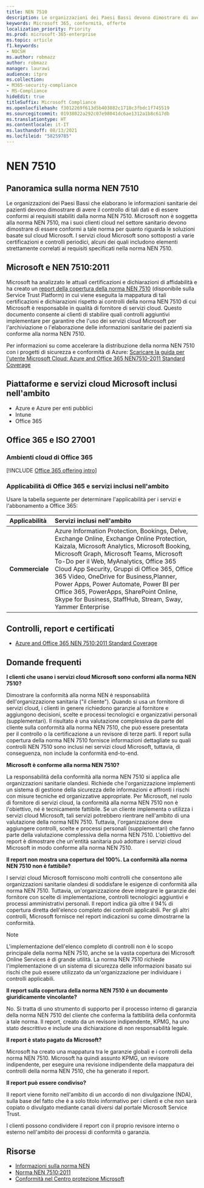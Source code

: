 ```yaml
---
title: NEN 7510
description: Le organizzazioni dei Paesi Bassi devono dimostrare di avere il controllo dei dati sanitari dei pazienti in conformità alla norma NEN 7510.
keywords: Microsoft 365, conformità, offerte
localization_priority: Priority
ms.prod: microsoft-365-enterprise
ms.topic: article
f1.keywords:
- NOCSH
ms.author: robmazz
author: robmazz
manager: laurawi
audience: itpro
ms.collection:
- M365-security-compliance
- MS-Compliance
hideEdit: true
titleSuffix: Microsoft Compliance
ms.openlocfilehash: f3012269f613d5b403882c1718c3fbdc1f745519
ms.sourcegitcommit: 01938022a292c07e98041dc6ae1312a1b8c617db
ms.translationtype: HT
ms.contentlocale: it-IT
ms.lasthandoff: 08/13/2021
ms.locfileid: "58259785"
---
```

# <a name="nen-7510"></a>NEN 7510

## <a name="nen-7510-overview"></a>Panoramica sulla norma NEN 7510

Le organizzazioni dei Paesi Bassi che elaborano le informazioni sanitarie dei pazienti devono dimostrare di avere il controllo di tali dati e di essere conformi ai requisiti stabiliti dalla norma NEN 7510. Microsoft non è soggetta alla norma NEN 7510, ma i suoi clienti cloud nel settore sanitario devono dimostrare di essere conformi a tale norma per quanto riguarda le soluzioni basate sul cloud Microsoft. I servizi cloud Microsoft sono sottoposti a varie certificazioni e controlli periodici, alcuni dei quali includono elementi strettamente correlati ai requisiti specificati nella norma NEN 7510.

## <a name="microsoft-and-nen-75102011"></a>Microsoft e NEN 7510:2011

Microsoft ha analizzato le attuali certificazioni e dichiarazioni di affidabilità e ha creato un [report della copertura della norma NEN 7510](https://servicetrust.microsoft.com/ViewPage/TrustDocumentsV3?command=Download&downloadType=Document&downloadId=3285c45c-921c-49ad-b881-be43e0b70490&tab=7f51cb60-3d6c-11e9-b2af-7bb9f5d2d913&docTab=7f51cb60-3d6c-11e9-b2af-7bb9f5d2d913_Compliance_Guides) (disponibile sulla Service Trust Platform) in cui viene eseguita la mappatura di tali certificazioni e dichiarazioni rispetto ai controlli della norma NEN 7510 di cui Microsoft è responsabile in qualità di fornitore di servizi cloud. Questo documento consente ai clienti di stabilire quali controlli aggiuntivi implementare per garantire che l'uso dei servizi cloud Microsoft per l'archiviazione o l'elaborazione delle informazioni sanitarie dei pazienti sia conforme alla norma NEN 7510.

Per informazioni su come accelerare la distribuzione della norma NEN 7510 con i progetti di sicurezza e conformità di Azure: [Scaricare la guida per l'utente Microsoft Cloud: Azure and Office 365 NEN7510-2011 Standard Coverage](https://aka.ms/Azure-NEN7510-2011)

## <a name="microsoft-in-scope-cloud-platforms--services"></a>Piattaforme e servizi cloud Microsoft inclusi nell'ambito

- Azure e Azure per enti pubblici
- Intune
- Office 365

## <a name="office-365-and-iso-27001"></a>Office 365 e ISO 27001

### <a name="office-365-cloud-environments"></a>Ambienti cloud di Office 365

[!INCLUDE [Office 365 offering intro](../includes/o365-offering-introduction.md)]

### <a name="office-365-applicability-and-in-scope-services"></a>Applicabilità di Office 365 e servizi inclusi nell'ambito

Usare la tabella seguente per determinare l'applicabilità per i servizi e l'abbonamento a Office 365:

| **Applicabilità** | **Servizi inclusi nell'ambito** |
|:------------------|:----------------------|
| **Commerciale** | Azure Information Protection, Bookings, Delve, Exchange Online, Exchange Online Protection, Kaizala, Microsoft Analytics, Microsoft Booking, Microsoft Graph, Microsoft Teams, Microsoft To-Do per il Web, MyAnalytics, Office 365 Cloud App Security, Gruppi di Office 365, Office 365 Video, OneDrive for Business,Planner, Power Apps, Power Automate, Power BI per Office 365, PowerApps, SharePoint Online, Skype for Business, StaffHub, Stream, Sway, Yammer Enterprise |

## <a name="audits-reports-and-certificates"></a>Controlli, report e certificati

- [Azure and Office 365 NEN 7510:2011 Standard Coverage](https://servicetrust.microsoft.com/ViewPage/MSComplianceGuideV3?command=Download&downloadType=Document&downloadId=15d5a5fa-fbb6-4ea6-8126-2a2c684ae789&tab=7027ead0-3d6b-11e9-b9e1-290b1eb4cdeb&docTab=7027ead0-3d6b-11e9-b9e1-290b1eb4cdeb_GRC_Assessment_Reports)

## <a name="frequently-asked-questions"></a>Domande frequenti

**I clienti che usano i servizi cloud Microsoft sono conformi alla norma NEN 7510?**

Dimostrare la conformità alla norma NEN è responsabilità dell'organizzazione sanitaria ("il cliente"). Quando si usa un fornitore di servizi cloud, i clienti in genere richiedono garanzie al fornitore e aggiungono decisioni, scelte e processi tecnologici e organizzativi personali (supplementari). Il risultato è una valutazione complessiva da parte del cliente sulla conformità alla norma NEN 7510, che può essere presentata per il controllo o la certificazione a un revisore di terze parti. Il report sulla copertura della norma NEN 7510 fornisce informazioni dettagliate su quali controlli NEN 7510 sono inclusi nei servizi cloud Microsoft, tuttavia, di conseguenza, non include la conformità end-to-end.

**Microsoft è conforme alla norma NEN 7510?**

La responsabilità della conformità alla norma NEN 7510 si applica alle organizzazioni sanitarie olandesi. Richiede che l'organizzazione implementi un sistema di gestione della sicurezza delle informazioni e affronti i rischi con misure tecniche ed organizzative appropriate. Per Microsoft, nel ruolo di fornitore di servizi cloud, la conformità alla norma NEN 7510 non è l'obiettivo, né è tecnicamente fattibile. Se un cliente implementa o utilizza i servizi cloud Microsoft, tali servizi potrebbero rientrare nell'ambito di una valutazione della norma NEN 7510. Tuttavia, l'organizzazione deve aggiungere controlli, scelte e processi personali (supplementari) che fanno parte della valutazione complessiva della norma NEN 7510. L'obiettivo del report è dimostrare che un'entità sanitaria può adottare i servizi cloud Microsoft in modo conforme alla norma NEN 7510.

**Il report non mostra una copertura del 100%. La conformità alla norma NEN 7510 non è fattibile?**

I servizi cloud Microsoft forniscono molti controlli che consentono alle organizzazioni sanitarie olandesi di soddisfare le esigenze di conformità alla norma NEN 7510. Tuttavia, un'organizzazione deve integrare le garanzie dei fornitore con scelte di implementazione, controlli tecnologici aggiuntivi e processi amministrativi personali. Il report indica già oltre il 94% di copertura diretta dell'elenco completo dei controlli applicabili. Per gli altri controlli, Microsoft fornisce nel report indicazioni su come dimostrarne la conformità.

> [!NOTE]
> L'implementazione dell'elenco completo di controlli non è lo scopo principale della norma NEN 7510, anche se la vasta copertura dei Microsoft Online Services è di grande utilità. La norma NEN 7510 richiede l'implementazione di un sistema di sicurezza delle informazioni basato sui rischi che può essere utilizzato da un'organizzazione per individuare i controlli applicabili.

**Il report sulla copertura della norma NEN 7510 è un documento giuridicamente vincolante?**

No. Si tratta di uno strumento di supporto per il processo interno di garanzia della norma NEN 7510 del cliente che conferma la fattibilità della conformità a tale norma. Il report, creato da un revisore indipendente, KPMG, ha uno stato descrittivo e include una dichiarazione di non responsabilità legale.

**Il report è stato pagato da Microsoft?**

Microsoft ha creato una mappatura tra le garanzie globali e i controlli della norma NEN 7510. Microsoft ha quindi assunto KPMG, un revisore indipendente, per eseguire una revisione indipendente della mappatura dei controlli della norma NEN 7510, che ha generato il report.

**Il report può essere condiviso?**

Il report viene fornito nell'ambito di un accordo di non divulgazione (NDA), sulla base del fatto che è a solo titolo informativo per i clienti e che non sarà copiato o divulgato mediante canali diversi dal portale Microsoft Service Trust.

I clienti possono condividere il report con il proprio revisore interno o esterno nell'ambito dei processi di conformità o garanzia.

## <a name="resources"></a>Risorse

- [Informazioni sulla norma NEN](https://www.nen.nl/About-NEN.htm)
- [Norma NEN 7510:2011](https://www.nen.nl/NEN-Shop-2/Standard/NEN-75102011-nl.htm)
- [Conformità nel Centro protezione Microsoft](https://www.microsoft.com/trust-center/compliance/compliance-overview)
